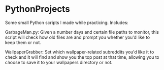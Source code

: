 # PythonProjects
Some small Python scripts I made while practicing. Includes:

GarbageMan.py:
Given a number days and certain file paths to monitor, this script will check how old files are and prompt you whether you'd like to keep them or not.

WallpaperGrabber:
Set which wallpaper-related subreddits you'd like it to check and it will find and show you the top post at that time, allowing you to choose to save it to your wallpapers directory or not.
